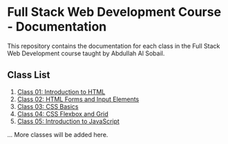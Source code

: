 # Full Stack Web Development Course - Documentation

This repository contains the documentation for each class in the Full Stack Web Development course taught by Abdullah Al Sobail.

## Class List

1. [Class 01: Introduction to HTML](./HTML/Class01/README.md)
2. [Class 02: HTML Forms and Input Elements](./Class02/README.md)
3. [Class 03: CSS Basics](./Class03/README.md)
4. [Class 04: CSS Flexbox and Grid](./Class04/README.md)
5. [Class 05: Introduction to JavaScript](./Class05/README.md)

... More classes will be added here.
